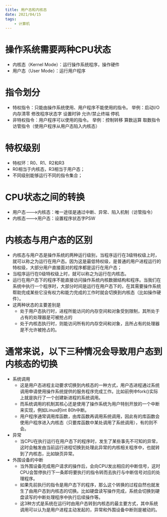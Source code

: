 ```yaml
---
title: 用户态和内核态
date: 2021/04/15
tags: 
    - 计算机
---
```


# 操作系统需要两种CPU状态
- 内核态（Kernel Mode）：运行操作系统程序，操作硬件
- 用户态（User Mode）：运行用户程序

# 指令划分
- 特权指令：只能由操作系统使用、用户程序不能使用的指令。 举例：启动I/O 内存清零 修改程序状态字 设置时钟 允许/禁止终端 停机
- 非特权指令：用户程序可以使用的指令。 举例：控制转移 算数运算 取数指令 访管指令（使用户程序从用户态陷入内核态）

# 特权级别
- 特权环：R0、R1、R2和R3
- R0相当于内核态，R3相当于用户态；
- 不同级别能够运行不同的指令集合；

# CPU状态之间的转换
- 用户态--->内核态：唯一途径是通过中断、异常、陷入机制（访管指令）
- 内核态--->用户态：设置程序状态字PSW

# 内核态与用户态的区别
- 内核态与用户态是操作系统的两种运行级别，当程序运行在3级特权级上时，就可以称之为运行在用户态。因为这是最低特权级，是普通的用户进程运行的特权级，大部分用户直接面对的程序都是运行在用户态；
- 当程序运行在0级特权级上时，就可以称之为运行在内核态。
- 运行在用户态下的程序不能直接访问操作系统内核数据结构和程序。当我们在系统中执行一个程序时，大部分时间是运行在用户态下的，在其需要操作系统帮助完成某些它没有权力和能力完成的工作时就会切换到内核态（比如操作硬件）。
- 这两种状态的主要差别是
    - 处于用户态执行时，进程所能访问的内存空间和对象受到限制，其所处于占有的处理器是可被抢占的
    - 处于内核态执行时，则能访问所有的内存空间和对象，且所占有的处理器是不允许被抢占的。

# 通常来说，以下三种情况会导致用户态到内核态的切换
- 系统调用
    - 这是用户态进程主动要求切换到内核态的一种方式，用户态进程通过系统调用申请使用操作系统提供的服务程序完成工作。比如前例中fork()实际上就是执行了一个创建新进程的系统调用。
    - 而系统调用的机制其核心还是使用了操作系统为用户特别开放的一个中断来实现，例如Linux的int 80h中断。
    - 用户程序通常调用库函数，由库函数再调用系统调用，因此有的库函数会使用户程序进入内核态（只要库函数中某处调用了系统调用），有的则不会。
- 异常
    - 当CPU在执行运行在用户态下的程序时，发生了某些事先不可知的异常，这时会触发由当前运行进程切换到处理此异常的内核相关程序中，也就转到了内核态，比如缺页异常。
- 外围设备的中断
    - 当外围设备完成用户请求的操作后，会向CPU发出相应的中断信号，这时CPU会暂停执行下一条即将要执行的指令转而去执行与中断信号对应的处理程序。
    - 如果先前执行的指令是用户态下的程序，那么这个转换的过程自然也就发生了由用户态到内核态的切换。比如硬盘读写操作完成，系统会切换到硬盘读写的中断处理程序中执行后续操作等。
    - 这3种方式是系统在运行时由用户态转到内核态的最主要方式，其中系统调用可以认为是用户进程主动发起的，异常和外围设备中断则是被动的。